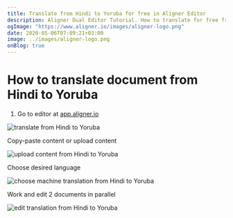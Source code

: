```yaml
---
title: Translate from Hindi to Yoruba for free in Aligner Editor
description: Aligner Dual Editor Tutorial. How to translate for free from Hindi to Yoruba. Aligner is multilingual document management platform. 
ogImage: "https://www.aligner.io/images/aligner-logo.png"
date: 2020-05-06T07:09:21+03:00
image: ../images/aligner-logo.png
onBlog: true
---
```


# How to translate document from Hindi to Yoruba

1. Go to editor at [app.aligner.io](https://app.aligner.io "Aligner App web page")

![translate from Hindi to Yoruba](../aligner-blank-editor.png "translate from Hindi to Yoruba")

Copy-paste content or upload content

![upload content from Hindi to Yoruba](../aligner-uploaded-document.png "upload content from Hindi to Yoruba")

Choose desired language

![choose machine translation from Hindi to Yoruba](../aligner-language-dropdown.png "choose machine translation from Hindi to Yoruba")

Work and edit 2 documents in parallel

![edit translation from Hindi to Yoruba](../aligner-double-sitded-editor.png "edit translation from Hindi to Yoruba")

